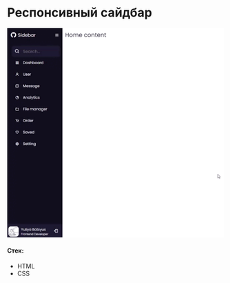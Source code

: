 # Респонсивный сайдбар


![gif](https://github.com/JBatsyus/Responsive_side_navigation_bar/blob/main/gif.gif)


#### Стек:

- HTML
- CSS

